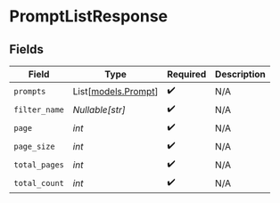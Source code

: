 # PromptListResponse


## Fields

| Field                                      | Type                                       | Required                                   | Description                                |
| ------------------------------------------ | ------------------------------------------ | ------------------------------------------ | ------------------------------------------ |
| `prompts`                                  | List[[models.Prompt](../models/prompt.md)] | :heavy_check_mark:                         | N/A                                        |
| `filter_name`                              | *Nullable[str]*                            | :heavy_check_mark:                         | N/A                                        |
| `page`                                     | *int*                                      | :heavy_check_mark:                         | N/A                                        |
| `page_size`                                | *int*                                      | :heavy_check_mark:                         | N/A                                        |
| `total_pages`                              | *int*                                      | :heavy_check_mark:                         | N/A                                        |
| `total_count`                              | *int*                                      | :heavy_check_mark:                         | N/A                                        |